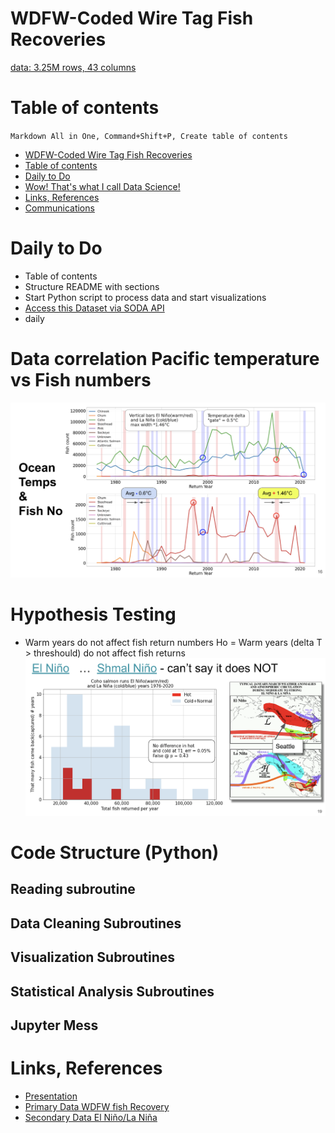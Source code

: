 # WDFW-Coded Wire Tag Fish Recoveries

[data: 3.25M rows, 43 columns](https://data.wa.gov/Natural-Resources-Environment/WDFW-Coded-Wire-Tag-Fish-Recoveries/auvb-4rvk/data)

# Table of contents
`Markdown All in One, Command+Shift+P, Create table of contents`
- [WDFW-Coded Wire Tag Fish Recoveries](#wdfw-coded-wire-tag-fish-recoveries)
- [Table of contents](#table-of-contents)
- [Daily to Do](#daily-to-do)
- [Wow! That's what I call Data Science!](#wow-thats-what-i-call-data-science)
- [Links, References](#links-references)
- [Communications](#communications)
# Daily to Do
* Table of contents
* Structure README with sections
* Start Python script to process data and start visualizations
* [Access this Dataset via SODA API
](https://data.wa.gov/Natural-Resources-Environment/WDFW-Coded-Wire-Tag-Fish-Recoveries/auvb-4rvk)
* daily

# Data correlation Pacific temperature vs Fish numbers
![Data Correlation](img/Salmon_Returns_n_El_Ninos.png)

# Hypothesis Testing
* Warm years do not affect fish return numbers
Ho = Warm years (delta T > threshould) do not affect fish returns
![Ho Testing](img/Ho_Hypothesis_Testing.png)

# Code Structure (Python)
## Reading subroutine

## Data Cleaning Subroutines

## Visualization Subroutines

## Statistical Analysis Subroutines

## Jupyter Mess


# Links, References
* [Presentation](https://docs.google.com/presentation/d/1alJ6Bj4SXtmc_QRkXHZ18kGtS4M2df1byW4_aMRXEak/edit#slide=id.gdf56791012_1_15)
* [Primary Data WDFW fish Recovery](https://data.wa.gov/Natural-Resources-Environment/WDFW-Coded-Wire-Tag-Fish-Recoveries/auvb-4rvk)
* [Secondary Data El Niño/La Niña](https://origin.cpc.ncep.noaa.gov/products/analysis_monitoring/ensostuff/ONI_v5.php)
